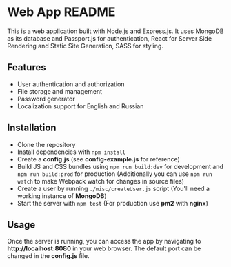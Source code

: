 # Web App README
This is a web application built with Node.js and Express.js. It uses MongoDB as its database and Passport.js for authentication, React for Server Side Rendering and Static Site Generation, SASS for styling.

## Features
- User authentication and authorization
- File storage and management
- Password generator
- Localization support for English and Russian

## Installation
- Clone the repository
- Install dependencies with `npm install`
- Create a **config.js** (see **config-example.js** for reference)
- Build JS and CSS bundles using `npm run build:dev` for development and `npm run build:prod` for production (Additionally you can use `npm run watch` to make Webpack watch for changes in source files)
- Create a user by running `./misc/createUser.js` script (You'll need a working instance of **MongoDB**)
- Start the server with `npm test` (For production use **pm2** with **nginx**)

## Usage
Once the server is running, you can access the app by navigating to **http://localhost:8080** in your web browser. The default port can be changed in the **config.js** file.
